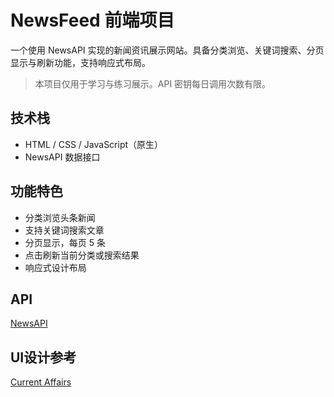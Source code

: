 # NewsFeed 前端项目
一个使用 NewsAPI 实现的新闻资讯展示网站。具备分类浏览、关键词搜索、分页显示与刷新功能，支持响应式布局。
> 本项目仅用于学习与练习展示。API 密钥每日调用次数有限。

## 技术栈
- HTML / CSS / JavaScript（原生）
- NewsAPI 数据接口

## 功能特色
- 分类浏览头条新闻
- 支持关键词搜索文章
- 分页显示，每页 5 条
- 点击刷新当前分类或搜索结果
- 响应式设计布局

## API
[NewsAPI](https://newsapi.org/)

## UI设计参考
[Current Affairs](https://www.currentaffairs.org/news)

